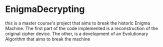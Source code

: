 # EnigmaDecrypting

this is a master course's project that aims to break the historic Enigma Machine. The first part of the code implemented is a reconstruction of the original cipher device. The other, is a development of an Evolutionary Algorithm that aims to break the machine
